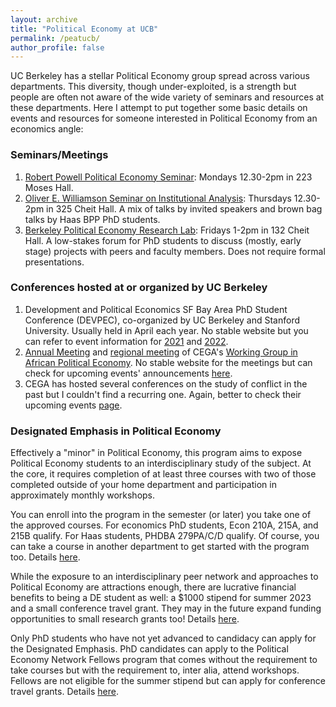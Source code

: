 ```yaml
---
layout: archive
title: "Political Economy at UCB"
permalink: /peatucb/
author_profile: false
---
```


UC Berkeley has a stellar Political Economy group spread across various departments. This diversity, though under-exploited, is a strength but people are often not aware of the wide variety of seminars and resources at these departments. Here I attempt to put together some basic details on events and resources for someone interested in Political Economy from an economics angle:

### Seminars/Meetings

1. [Robert Powell Political Economy Seminar](https://haas.berkeley.edu/bcep/conferences-seminars/seminars/): Mondays 12.30-2pm in 223 Moses Hall.
2. [Oliver E. Williamson Seminar on Institutional Analysis](https://haas.berkeley.edu/ibi/events/seminars/oliver-williamson-seminar/): Thursdays 12.30-2pm in 325 Cheit Hall. A mix of talks by invited speakers and brown bag talks by Haas BPP PhD students.
3. [Berkeley Political Economy Research Lab](https://twitter.com/xftrebbi/status/1312443798027268096): Fridays 1-2pm in 132 Cheit Hall. A low-stakes forum for PhD students to discuss (mostly, early stage) projects with peers and faculty members. Does not require formal presentations.

### Conferences hosted at or organized by UC Berkeley

1. Development and Political Economics SF Bay Area PhD Student Conference (DEVPEC), co-organized by UC Berkeley and Stanford University. Usually held in April each year. No stable website but you can refer to event information for [2021](https://kingcenter.stanford.edu/events/student-event/development-and-political-economics-graduate-student-conference-devpec-1) and [2022](https://twitter.com/pbacherikov/status/1496177151527514112?lang=en).
2. [Annual Meeting](https://cega.berkeley.edu/event/working-group-in-african-political-economy-wgape-2022-annual-meeting-2/) and [regional meeting](https://cega.berkeley.edu/event/working-group-in-african-political-economy-wgape-2021-west-coast-regional-meeting/) of CEGA's [Working Group in African Political Economy](https://cega.berkeley.edu/initiative/working-group-in-african-political-economy/). No stable website for the meetings but can check for upcoming events' announcements [here](https://cega.berkeley.edu/events/).
3. CEGA has hosted several conferences on the study of conflict in the past but I couldn't find a recurring one. Again, better to check their upcoming events [page](https://cega.berkeley.edu/events/).

### Designated Emphasis in Political Economy

Effectively a "minor" in Political Economy, this program aims to expose Political Economy students to an interdisciplinary study of the subject. At the core, it requires completion of at least three courses with two of those completed outside of your home department and participation in approximately monthly workshops. 

You can enroll into the program in the semester (or later) you take one of the approved courses. For economics PhD students, Econ 210A, 215A, and 215B qualify. For Haas students, PHDBA 279PA/C/D qualify. Of course, you can take a course in another department to get started with the program too. Details [here](https://politicaleconomy.berkeley.edu/graduate-program/program-requirements/).

While the exposure to an interdisciplinary peer network and approaches to Political Economy are attractions enough, there are lucrative financial benefits to being a DE student as well: a $1000 stipend for summer 2023 and a small conference travel grant. They may in the future expand funding opportunities to small research grants too! Details [here](https://politicaleconomy.berkeley.edu/graduate-program/).

Only PhD students who have not yet advanced to candidacy can apply for the Designated Emphasis. PhD candidates can apply to the Political Economy Network Fellows program that comes without the requirement to take courses but with the requirement to, inter alia, attend workshops. Fellows are not eligible for the summer stipend but can apply for conference travel grants. Details [here](https://docs.google.com/forms/d/e/1FAIpQLSeNVdFRJb8E_eXbkaEPIXxRepdQJ-hp6iV2a923q3OJ068eiw/viewform).




